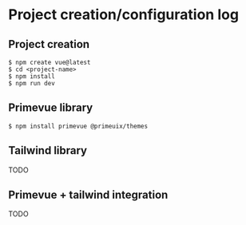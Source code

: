 # Project creation/configuration log

## Project creation

```
$ npm create vue@latest
$ cd <project-name>
$ npm install
$ npm run dev
```

## Primevue library

```
$ npm install primevue @primeuix/themes
```

## Tailwind library

TODO

## Primevue + tailwind integration

TODO
